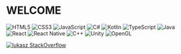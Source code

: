   # WELCOME

![HTML5](https://img.shields.io/badge/html5-%23E34F26.svg?style=for-the-badge&logo=html5&logoColor=white)
![CSS3](https://img.shields.io/badge/css3-%231572B6.svg?style=for-the-badge&logo=css3&logoColor=white)
![JavaScript](https://img.shields.io/badge/javascript-%23323330.svg?style=for-the-badge&logo=javascript&logoColor=%23F7DF1E)
![C#](https://img.shields.io/badge/C%23-%23239120.svg?style=for-the-badge&logo=csharp&logoColor=white)
![Kotlin](https://img.shields.io/badge/Kotlin-%230095D5.svg?style=for-the-badge&logo=kotlin&logoColor=white)
![TypeScript](https://img.shields.io/badge/TypeScript-%232F73A6.svg?style=for-the-badge&logo=typescript&logoColor=white)
![Java](https://img.shields.io/badge/Java-%23F8981D.svg?style=for-the-badge&logo=java&logoColor=white)
![React](https://img.shields.io/badge/React-%2361DAFB.svg?style=for-the-badge&logo=react&logoColor=black)
![React Native](https://img.shields.io/badge/React_Native-%2320232a.svg?style=for-the-badge&logo=react&logoColor=61DAFB)
![C++](https://img.shields.io/badge/C%2B%2B-%2300599C.svg?style=for-the-badge&logo=c%2B%2B&logoColor=white)
![Unity](https://img.shields.io/badge/Unity-%23202020.svg?style=for-the-badge&logo=unity&logoColor=white)
![OpenGL](https://img.shields.io/badge/OpenGL-%23A8B9CC.svg?style=for-the-badge&logo=opengl&logoColor=black)

[![lukasz StackOverflow](https://stackoverflow-badge.herokuapp.com/api/StackOverflowBadge/14122375)](https://stackoverflow.com/users/20311112/lukasz)


<!---
napieralal/napieralal is a ✨ special ✨ repository because its `README.md` (this file) appears on your GitHub profile.
You can click the Preview link to take a look at your changes.
--->
